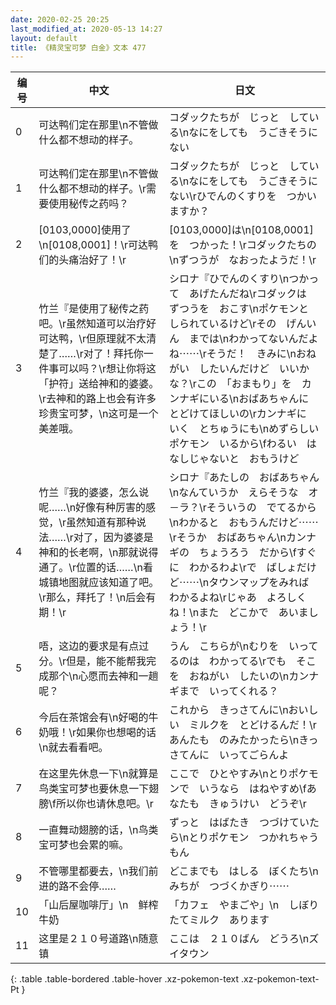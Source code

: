 ```yaml
---
date: 2020-02-25 20:25
last_modified_at: 2020-05-13 14:27
layout: default
title: 《精灵宝可梦 白金》文本 477
---
```

| 编号 | 中文 | 日文 |
| ---- | ---- | ---- |
| 0 | 可达鸭们定在那里\n不管做什么都不想动的样子。 | コダックたちが　じっと　している\nなにをしても　うごきそうにない |
| 1 | 可达鸭们定在那里\n不管做什么都不想动的样子。\r需要使用秘传之药吗？ | コダックたちが　じっと　している\nなにをしても　うごきそうにない\rひでんのくすりを　つかいますか？ |
| 2 | [0103,0000]使用了\n[0108,0001]！\r可达鸭们的头痛治好了！\r | [0103,0000]は\n[0108,0001]を　つかった！\rコダックたちの\nずつうが　なおったようだ！\r |
| 3 | 竹兰『是使用了秘传之药吧。\r虽然知道可以治疗好可达鸭，\r但原理就不太清楚了……\r对了！拜托你一件事可以吗？\r想让你将这「护符」送给神和的婆婆。\r去神和的路上也会有许多珍贵宝可梦，\n这可是一个美差哦。 | シロナ『ひでんのくすり\nつかって　あげたんだね\rコダックは　ずつうを　おこす\nポケモンと　しられているけど\rその　げんいん　までは\nわかってないんだよね⋯⋯\rそうだ！　きみに\nおねがい　したいんだけど　いいかな？\rこの　「おまもり」を　カンナギにいる\nおばあちゃんに　とどけてほしいの\rカンナギに　いく　とちゅうにも\nめずらしい　ポケモン　いるから\fわるい　はなしじゃないと　おもうけど |
| 4 | 竹兰『我的婆婆，怎么说呢……\n好像有种厉害的感觉，\r虽然知道有那种说法……\r对了，因为婆婆是神和的长老啊，\n那就说得通了。\r位置的话……\n看城镇地图就应该知道了吧。\r那么，拜托了！\n后会有期！\r | シロナ『あたしの　おばあちゃん\nなんていうか　えらそうな　オ－ラ？\rそういうの　でてるから\nわかると　おもうんだけど⋯⋯\rそうか　おばあちゃん\nカンナギの　ちょうろう　だから\fすぐに　わかるわよ\rで　ばしょだけど⋯⋯\nタウンマップをみれば　わかるよね\rじゃあ　よろしくね！\nまた　どこかで　あいましょう！\r |
| 5 | 唔，这边的要求是有点过分。\r但是，能不能帮我完成那个\n心愿而去神和一趟呢？ | うん　こちらが\nむりを　いってるのは　わかってる\rでも　そこを　おねがい　したいの\nカンナギまで　いってくれる？ |
| 6 | 今后在茶馆会有\n好喝的牛奶哦！\r如果你也想喝的话\n就去看看吧。 | これから　きっさてんに\nおいしい　ミルクを　とどけるんだ！\rあんたも　のみたかったら\nきっさてんに　いってごらんよ |
| 7 | 在这里先休息一下\n就算是鸟类宝可梦也要休息一下翅膀\f所以你也请休息吧。\r | ここで　ひとやすみ\nとりポケモンで　いうなら　はねやすめ\fあなたも　きゅうけい　どうぞ\r |
| 8 | 一直舞动翅膀的话，\n鸟类宝可梦也会累的嘛。 | ずっと　はばたき　つづけていたら\nとりポケモン　つかれちゃうもん |
| 9 | 不管哪里都要去，\n我们前进的路不会停…… | どこまでも　はしる　ぼくたち\nみちが　つづくかぎり⋯⋯ |
| 10 | 「山后屋咖啡厅」\n　鲜榨牛奶　 | 「カフェ　やまごや」\n　しぼりたてミルク　あります |
| 11 | 这里是２１０号道路\n随意镇 | ここは　２１０ばん　どうろ\nズイタウン |
{: .table .table-bordered .table-hover .xz-pokemon-text .xz-pokemon-text-Pt }